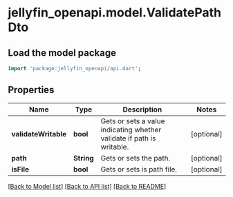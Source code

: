 # jellyfin_openapi.model.ValidatePathDto

## Load the model package
```dart
import 'package:jellyfin_openapi/api.dart';
```

## Properties
Name | Type | Description | Notes
------------ | ------------- | ------------- | -------------
**validateWritable** | **bool** | Gets or sets a value indicating whether validate if path is writable. | [optional] 
**path** | **String** | Gets or sets the path. | [optional] 
**isFile** | **bool** | Gets or sets is path file. | [optional] 

[[Back to Model list]](../README.md#documentation-for-models) [[Back to API list]](../README.md#documentation-for-api-endpoints) [[Back to README]](../README.md)



